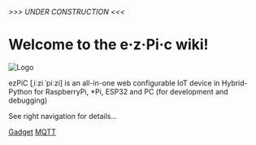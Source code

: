*>>> UNDER CONSTRUCTION <<<*

# Welcome to the e·z·Pi·c wiki!

![Logo](https://github.com/fablab-wue/ezPiC/blob/master/doc/ezPiC.svg)

ezPiC [ˌiːzi ˈpiːzi] is an all-in-one web configurable IoT device in Hybrid-Python for RaspberryPi, \*Pi, ESP32 and PC (for development and debugging)

See right navigation for details...

[Gadget](commands/Gadget)
[MQTT](tutorials/MQTT)